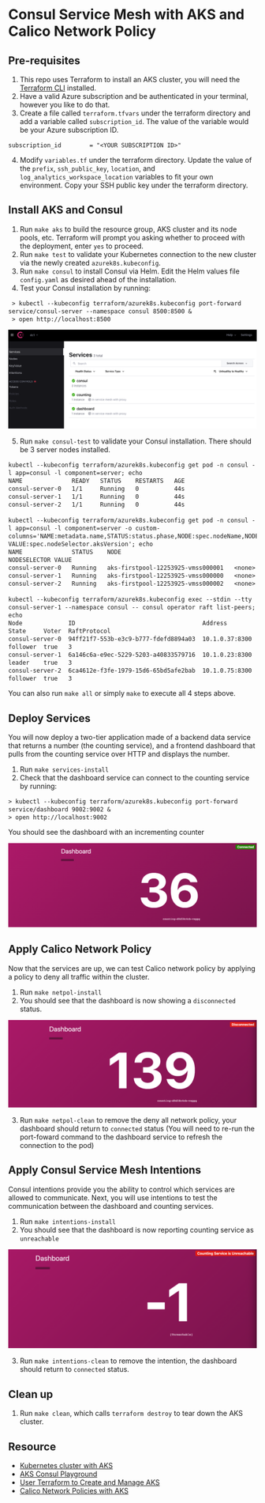 # Consul Service Mesh with AKS and Calico Network Policy

## Pre-requisites

1. This repo uses Terraform to install an AKS cluster, you will need the [Terraform CLI](https://learn.hashicorp.com/tutorials/terraform/install-cli) installed.
2. Have a valid Azure subscription and be authenticated in your terminal, however you like to do that.
3. Create a file called `terraform.tfvars` under the terraform directory and add a variable called `subscription_id`. 
   The value of the variable would be your Azure subscription ID.

```hcl
subscription_id        = "<YOUR SUBSCRIPTION ID>"
```

4. Modify `variables.tf` under the terraform directory. Update the value of the `prefix`, `ssh_public_key`, `location`, 
   and `log_analytics_workspace_location` variables to fit your own environment. Copy your SSH public key under 
   the terraform directory.  

## Install AKS and Consul

1. Run `make aks` to build the resource group, AKS cluster and its node pools, etc. Terraform will prompt you asking whether
   to proceed with the deployment, enter `yes` to proceed.
2. Run `make test` to validate your Kubernetes connection to the new cluster via the newly created `azurek8s.kubeconfig`.
3. Run `make consul` to install Consul via Helm. Edit the Helm values file `config.yaml` as desired ahead of the installation.
4. Test your Consul installation by running:

```shell
 > kubectl --kubeconfig terraform/azurek8s.kubeconfig port-forward service/consul-server --namespace consul 8500:8500 &
 > open http://localhost:8500
```

![alt text](images/consul-services.png)

5. Run `make consul-test` to validate your Consul installation. There should be 3 server nodes installed.

```shell
kubectl --kubeconfig terraform/azurek8s.kubeconfig get pod -n consul -l app=consul -l component=server; echo
NAME              READY   STATUS    RESTARTS   AGE
consul-server-0   1/1     Running   0          44s
consul-server-1   1/1     Running   0          44s
consul-server-2   1/1     Running   0          44s

kubectl --kubeconfig terraform/azurek8s.kubeconfig get pod -n consul -l app=consul -l component=server -o custom-columns='NAME:metadata.name,STATUS:status.phase,NODE:spec.nodeName,NODESELECTOR VALUE:spec.nodeSelector.aksVersion'; echo
NAME              STATUS    NODE                                NODESELECTOR VALUE
consul-server-0   Running   aks-firstpool-12253925-vmss000001   <none>
consul-server-1   Running   aks-firstpool-12253925-vmss000000   <none>
consul-server-2   Running   aks-firstpool-12253925-vmss000002   <none>

kubectl --kubeconfig terraform/azurek8s.kubeconfig exec --stdin --tty consul-server-1 --namespace consul -- consul operator raft list-peers; echo
Node             ID                                    Address         State     Voter  RaftProtocol
consul-server-0  94ff21f7-553b-e3c9-b777-fdefd8894a03  10.1.0.37:8300  follower  true   3
consul-server-1  6a146c6a-e9ec-5229-5203-a40833579716  10.1.0.23:8300  leader    true   3
consul-server-2  6ca4612e-f3fe-1979-15d6-65bd5afe2bab  10.1.0.75:8300  follower  true   3
```

You can also run `make all` or simply `make` to execute all 4 steps above.

## Deploy Services

You will now deploy a two-tier application made of a backend data service that returns a number (the counting service), 
and a frontend dashboard that pulls from the counting service over HTTP and displays the number. 

1. Run `make services-install`
2. Check that the dashboard service can connect to the counting service by running:

```shell
> kubectl --kubeconfig terraform/azurek8s.kubeconfig port-forward service/dashboard 9002:9002 &
> open http://localhost:9002
```

You should see the dashboard with an incrementing counter

![alt text](images/dashboard-service.png)

## Apply Calico Network Policy

Now that the services are up, we can test Calico network policy by applying a policy to deny all traffic within the cluster.

1. Run `make netpol-install`
2. You should see that the dashboard is now showing a `disconnected` status.

![alt text](images/dashboard-disconnected.png)

3. Run `make netpol-clean` to remove the deny all network policy, your dashboard should return to `connected` status (You
   will need to re-run the port-foward command to the dashboard service to refresh the connection to the pod) 

## Apply Consul Service Mesh Intentions

Consul intentions provide you the ability to control which services are allowed to communicate. 
Next, you will use intentions to test the communication between the dashboard and counting services.

1. Run `make intentions-install`
2. You should see that the dashboard is now reporting counting service as `unreachable`

![alt text](images/dashboard-unreachable.png)

3. Run `make intentions-clean` to remove the intention, the dashboard should return to `connected` status.

## Clean up
1. Run `make clean`, which calls `terraform destroy` to tear down the AKS cluster.

## Resource

- [Kubernetes cluster with AKS](https://docs.microsoft.com/en-us/azure/developer/terraform/create-k8s-cluster-with-tf-and-aks)
- [AKS Consul Playground](https://github.com/justinclayton/aks-consul-playground)
- [User Terraform to Create and Manage AKS](https://codersociety.com/blog/articles/terraform-azure-kubernetes)
- [Calico Network Policies with AKS](https://cloudblogs.microsoft.com/opensource/2019/10/17/tutorial-calico-network-policies-with-azure-kubernetes-service/)